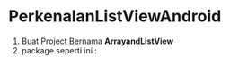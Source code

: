 # PerkenalanListViewAndroid

1. Buat Project Bernama <b>ArrayandListView</b>
2. package seperti ini :
<br>

